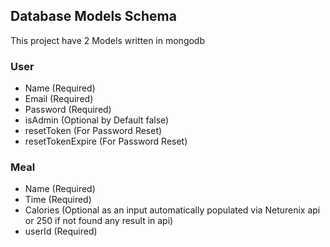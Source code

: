## Database Models Schema

This project have 2 Models written in mongodb

### User
- Name (Required)
- Email (Required)
- Password (Required)
- isAdmin (Optional by Default false)
- resetToken (For Password Reset)
- resetTokenExpire (For Password Reset)

### Meal
- Name (Required)
- Time (Required)
- Calories (Optional as an input automatically populated via Neturenix api or 250 if not found any result in api)
- userId (Required)